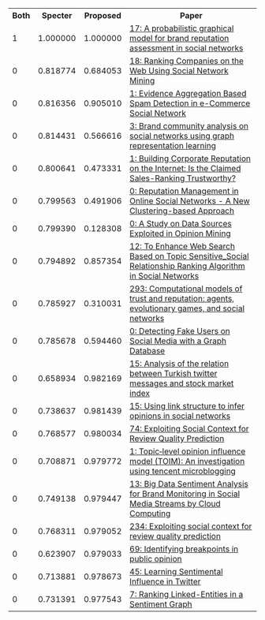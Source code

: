 <html><table><tr>
<th>Both</th>
<th>Specter</th>
<th>Proposed</th>
<th>Paper</th>
</tr>
<tr>
<td>1</td>
<td>1.000000</td>
<td>1.000000</td>
<td><a href="https://www.semanticscholar.org/paper/1a742c323c5e707b3baca941dcfef454ecf64b62">17: A probabilistic graphical model for brand reputation assessment in social networks</a></td>
</tr>
<tr>
<td>0</td>
<td>0.818774</td>
<td>0.684053</td>
<td><a href="https://www.semanticscholar.org/paper/33e8ecd131c4ca772a5289ec7d5b85cfac7a1a4e">18: Ranking Companies on the Web Using Social Network Mining</a></td>
</tr>
<tr>
<td>0</td>
<td>0.816356</td>
<td>0.905010</td>
<td><a href="https://www.semanticscholar.org/paper/6a4908da280a5cf75c32e27f9e6adb053cf14b36">1: Evidence Aggregation Based Spam Detection in e-Commerce Social Network</a></td>
</tr>
<tr>
<td>0</td>
<td>0.814431</td>
<td>0.566616</td>
<td><a href="https://www.semanticscholar.org/paper/cc2e998146e82e39ac487eff90d41b417c445231">3: Brand community analysis on social networks using graph representation learning</a></td>
</tr>
<tr>
<td>0</td>
<td>0.800641</td>
<td>0.473331</td>
<td><a href="https://www.semanticscholar.org/paper/f1849e78a37a4a38ffae2530a176bb5ecc12ff94">1: Building Corporate Reputation on the Internet: Is the Claimed Sales-Ranking Trustworthy?</a></td>
</tr>
<tr>
<td>0</td>
<td>0.799563</td>
<td>0.491906</td>
<td><a href="https://www.semanticscholar.org/paper/64a7c14644b8b5f82fd67fc55644ade743a4e4a7">0: Reputation Management in Online Social Networks - A New Clustering-based Approach</a></td>
</tr>
<tr>
<td>0</td>
<td>0.799390</td>
<td>0.128308</td>
<td><a href="https://www.semanticscholar.org/paper/22e25fbd1fc4534491488a8fad6b865971f8541f">0: A Study on Data Sources Exploited in Opinion Mining</a></td>
</tr>
<tr>
<td>0</td>
<td>0.794892</td>
<td>0.857354</td>
<td><a href="https://www.semanticscholar.org/paper/960228474cb044ab1880572d8f686aa1f09faeba">12: To Enhance Web Search Based on Topic Sensitive_Social Relationship Ranking Algorithm in Social Networks</a></td>
</tr>
<tr>
<td>0</td>
<td>0.785927</td>
<td>0.310031</td>
<td><a href="https://www.semanticscholar.org/paper/c62ba57869099f20c8bcefd9b38ce5d8b4b3db56">293: Computational models of trust and reputation: agents, evolutionary games, and social networks</a></td>
</tr>
<tr>
<td>0</td>
<td>0.785678</td>
<td>0.594460</td>
<td><a href="https://www.semanticscholar.org/paper/f7bab5787795382ab2b2b4b2afaf525e02617f05">0: Detecting Fake Users on Social Media with a Graph Database</a></td>
</tr>
<tr>
<td>0</td>
<td>0.658934</td>
<td>0.982169</td>
<td><a href="https://www.semanticscholar.org/paper/a81ea35e175d86e20d01bf742e3ff71e24ff166d">15: Analysis of the relation between Turkish twitter messages and stock market index</a></td>
</tr>
<tr>
<td>0</td>
<td>0.738637</td>
<td>0.981439</td>
<td><a href="https://www.semanticscholar.org/paper/321fbff0c6b5cd50d68bec43142460ab7591f91a">15: Using link structure to infer opinions in social networks</a></td>
</tr>
<tr>
<td>0</td>
<td>0.768577</td>
<td>0.980034</td>
<td><a href="https://www.semanticscholar.org/paper/fdec15d9a741a16abfd973d2277c52b4e5b3eda2">74: Exploiting Social Context for Review Quality Prediction</a></td>
</tr>
<tr>
<td>0</td>
<td>0.708871</td>
<td>0.979772</td>
<td><a href="https://www.semanticscholar.org/paper/cc84e6424f7f50d9647995ed4507fb758da22ac8">1: Topic‐level opinion influence model (TOIM): An investigation using tencent microblogging</a></td>
</tr>
<tr>
<td>0</td>
<td>0.749138</td>
<td>0.979447</td>
<td><a href="https://www.semanticscholar.org/paper/df11859255d89a506d00dc68a668d15fe614049e">13: Big Data Sentiment Analysis for Brand Monitoring in Social Media Streams by Cloud Computing</a></td>
</tr>
<tr>
<td>0</td>
<td>0.768311</td>
<td>0.979052</td>
<td><a href="https://www.semanticscholar.org/paper/e5b314b8d70a96d6594bb8cd29f20212301fa357">234: Exploiting social context for review quality prediction</a></td>
</tr>
<tr>
<td>0</td>
<td>0.623907</td>
<td>0.979033</td>
<td><a href="https://www.semanticscholar.org/paper/49e219208fb9d3508d7e66ebee6347b489eac8bf">69: Identifying breakpoints in public opinion</a></td>
</tr>
<tr>
<td>0</td>
<td>0.713881</td>
<td>0.978673</td>
<td><a href="https://www.semanticscholar.org/paper/8b96808c31b52282dc2ff3698dcea9b52f0c1606">45: Learning Sentimental Influence in Twitter</a></td>
</tr>
<tr>
<td>0</td>
<td>0.731391</td>
<td>0.977543</td>
<td><a href="https://www.semanticscholar.org/paper/868905643873debad208b0857f76fd9143463dab">7: Ranking Linked-Entities in a Sentiment Graph</a></td>
</tr>
</table></html>
